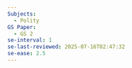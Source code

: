 ```yaml
---
Subjects:
  - Polity
GS Paper:
  - GS 2
se-interval: 1
se-last-reviewed: 2025-07-16T02:47:32
se-ease: 2.5
---
```

